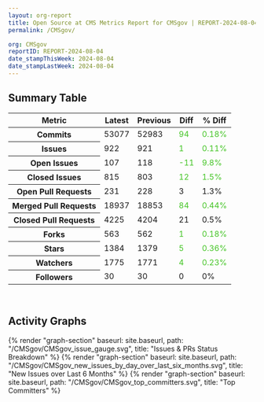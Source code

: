 ```yaml
---
layout: org-report
title: Open Source at CMS Metrics Report for CMSgov | REPORT-2024-08-04
permalink: /CMSgov/

org: CMSgov
reportID: REPORT-2024-08-04
date_stampThisWeek: 2024-08-04
date_stampLastWeek: 2024-08-04
---
```

<div class="summary-table">
  <table class="usa-table usa-table--borderless">
    <h2> Summary Table </h2>
    <thead>
      <tr>
        <th scope="col">Metric</th>
        <th scope="col">Latest</th>
        <th scope="col">Previous</th>
        <th scope="col">Diff</th>
        <th scope="col">% Diff</th>
      </tr>
    </thead>
    <tbody>
      <tr>
        <th scope="row">Commits</th>
        <td>53077</td>
        <td>52983</td>
        <td style="color: #45c527" >94</td>
        <td style="color: #45c527" >0.18%</td>
      </tr>
      <tr>
        <th scope="row">Issues</th>
        <td>922</td>
        <td>921</td>
        <td style="color: #45c527" >1</td>
        <td style="color: #45c527" >0.11%</td>
      </tr>
      <tr>
        <th scope="row">Open Issues</th>
        <td>107</td>
        <td>118</td>
        <td style="color: #45c527" >-11</td>
        <td style="color: #45c527" >9.8%</td>
      </tr>
      <tr>
        <th scope="row">Closed Issues</th>
        <td>815</td>
        <td>803</td>
        <td style="color: #45c527" >12</td>
        <td style="color: #45c527" >1.5%</td>
      </tr>
      <tr>
        <th scope="row">Open Pull Requests</th>
        <td>231</td>
        <td>228</td>
        <td style="" >3</td>
        <td style="" >1.3%</td>
      </tr>
      <tr>
        <th scope="row">Merged Pull Requests</th>
        <td>18937</td>
        <td>18853</td>
        <td style="color: #45c527" >84</td>
        <td style="color: #45c527" >0.44%</td>
      </tr>
      <tr>
        <th scope="row">Closed Pull Requests</th>
        <td>4225</td>
        <td>4204</td>
        <td style="" >21</td>
        <td style="" >0.5%</td>
      </tr>
      <tr>
        <th scope="row">Forks</th>
        <td>563</td>
        <td>562</td>
        <td style="color: #45c527" >1</td>
        <td style="color: #45c527" >0.18%</td>
      </tr>
      <tr>
        <th scope="row">Stars</th>
        <td>1384</td>
        <td>1379</td>
        <td style="color: #45c527" >5</td>
        <td style="color: #45c527" >0.36%</td>
      </tr>
      <tr>
        <th scope="row">Watchers</th>
        <td>1775</td>
        <td>1771</td>
        <td style="color: #45c527" >4</td>
        <td style="color: #45c527" >0.23%</td>
      </tr>
      <tr>
        <th scope="row">Followers</th>
        <td>30</td>
        <td>30</td>
        <td style="" >0</td>
        <td style="" >0%</td>
      </tr>
    </tbody>
  </table>
</div>
<div class="graph-container">
  <br>
  <h2>Activity Graphs</h2>
  <div class="all-graphs">
    <!--- Issues/PRs Status Breakdown Graph -->
    {% render "graph-section" baseurl: site.baseurl, path: "/CMSgov/CMSgov_issue_gauge.svg", title: "Issues & PRs Status Breakdown" %}
    <!-- New Issues over Last 6 Months -->
    {% render "graph-section" baseurl: site.baseurl, path: "/CMSgov/CMSgov_new_issues_by_day_over_last_six_months.svg", title: "New Issues over Last 6 Months" %}
    <!-- Top Committers Bar Graph -->
    {% render "graph-section" baseurl: site.baseurl, path: "/CMSgov/CMSgov_top_committers.svg", title: "Top Committers" %}
  </div>
</div>
